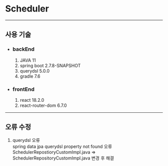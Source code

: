 # Scheduler

-------

## 사용 기술

+ ### backEnd

   1. JAVA 11
   2. spring boot 2.7.8-SNAPSHOT
   3. querydsl 5.0.0
   4. gradle 7.6


+ ### frontEnd
   1. react 18.2.0
   2. react-router-dom 6.7.0

---
## 오류 수정
1. querydsl 오류  
   spring data jpa querydsl property not found 오류  
   SchedulerRepostioryCustomImpl.java => SchedulerRepositoryCustomImpl.java 변경 후 해결
